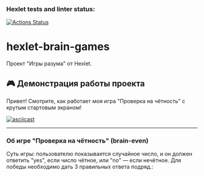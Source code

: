 ### Hexlet tests and linter status:
[![Actions Status](https://github.com/kuzzmy22/fullstack-javascript-project-44/actions/workflows/hexlet-check.yml/badge.svg)](https://github.com/kuzzmy22/fullstack-javascript-project-44/actions)
# hexlet-brain-games
Проект "Игры разума" от Hexlet.

## 🎮 Демонстрация работы проекта

Привет! Смотрите, как работает моя игра "Проверка на чётность" с крутым стартовым экраном!

[![asciicast](https://asciinema.org/a/ВАШ_НОВЫЙ_ID_АСКИНЕМЫ.svg)](https://asciinema.org/connect/21167b74-335a-4fff-87ce-4ffa2dcf7cf5)

---

### Об игре "Проверка на чётность" (brain-even)

Суть игры: пользователю показывается случайное число, и он должен ответить "yes", если число чётное, или "no" — если нечётное. Для победы необходимо дать 3 правильных ответа подряд.:
